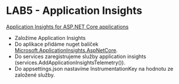 ﻿# LAB5 - Application Insights

[Application Insights for ASP.NET Core applications](https://docs.microsoft.com/en-us/azure/azure-monitor/app/asp-net-core)

* Založíme Application Insights
* Do aplikace přidáme nuget balíček [Microsoft.ApplicationInsights.AspNetCore](https://www.nuget.org/packages/Microsoft.ApplicationInsights.AspNetCore).
* Do services zaregistrujeme služby application insights (services.AddApplicationInsightsTelemetry()).
* Do appsettings.json nastavíme InstrumentationKey na hodnotu ze založené služby.

